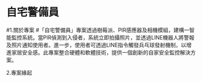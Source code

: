# 自宅警備員
#1.關於專案
#「自宅警備員」專案透過樹莓派、PIR感應器及相機模組，建構一智能監控系統。當PIR偵測到入侵者，系統立即拍攝照片，並透過LINE機器人將警報及照片通知使用者。進一步，使用者可透過LINE指令觸發兵乓球發射機制，以增進家居安全感。此專案整合硬體和軟體技術，提供一個創新的自家安全監控解決方案。

2.專案緣起

